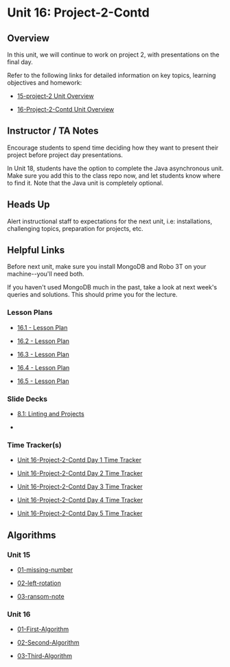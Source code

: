 # Unit 16: Project-2-Contd

## Overview

In this unit, we will continue to work on project 2, with presentations on the final day.

Refer to the following links for detailed information on key topics, learning objectives and homework:

  * [15-project-2 Unit Overview](../../../01-Class-Content/15-project-2/README.md)

  * [16-Project-2-Contd Unit Overview](../../../01-Class-Content/16-Project-2-Contd/README.md)

## Instructor / TA Notes

Encourage students to spend time deciding how they want to present their project before project day presentations.

In Unit 18, students have the option to complete the Java asynchronous unit. Make sure you add this to the class repo now, and let students know where to find it. Note that the Java unit is completely optional.

## Heads Up

Alert instructional staff to expectations for the next unit, i.e: installations, challenging topics, preparation for projects, etc.

## Helpful Links


Before next unit, make sure you install MongoDB and Robo 3T on your machine--you'll need both.

If you haven't used MongoDB much in the past, take a look at next week's queries and solutions. This should prime you for the lecture.

### Lesson Plans

  * [16.1 - Lesson Plan](01-Day/16.1-Day-LessonPlan.md)

  * [16.2 - Lesson Plan](02-Day/16.2-Day-LessonPlan.md)

  * [16.3 - Lesson Plan](03-Day/16.3-Day-LessonPlan.md)

  * [16.4 - Lesson Plan](04-Day/16.4-Day-LessonPlan.md)

  * [16.5 - Lesson Plan](05-Day/16.5-Day-LessonPlan.md)

### Slide Decks

  * [8.1: Linting and Projects](https://docs.google.com/presentation/d/1DldswLqfUbnvidzyMLhmZUwYpwy_CXI0WPx5pMUuDZo/edit?usp=sharing)

  * 

### Time Tracker(s)

  * [Unit 16-Project-2-Contd Day 1 Time Tracker](https://docs.google.com/spreadsheets/d/15_tbyjsZEsAfdRjuvn2_TfqxUsxGjrgHlIl1gG11nvw/edit?usp=sharing)

  * [Unit 16-Project-2-Contd Day 2 Time Tracker](https://docs.google.com/spreadsheets/d/10bkhLFnfAzql5EZU9U829vKHlzwlH6Tm4TqCgKeXE9g/edit?usp=sharing)

  * [Unit 16-Project-2-Contd Day 3 Time Tracker](https://docs.google.com/spreadsheets/d/1jaYLVZa1UHRruf39qKgflhku8fe7plbTN01IbTsmVaI/edit?usp=sharing)

  * [Unit 16-Project-2-Contd Day 4 Time Tracker](https://docs.google.com/spreadsheets/d/1XqG8uuuz3CEuaqAd0SvZJOBq0ZkL5BnGQ4WrF9z2fV8/edit?usp=sharing)

  * [Unit 16-Project-2-Contd Day 5 Time Tracker](https://docs.google.com/spreadsheets/d/1NiDV0PhfOYpniX4pZBHSIK_FFS_QkZdyrYkua-His1s/edit?usp=sharing)

## Algorithms

### Unit 15

  * [01-missing-number](../../../01-Class-Content/16-Project-2-Contd/03-Algorithms/01-missing-number)

  * [02-left-rotation](../../../01-Class-Content/16-Project-2-Contd/03-Algorithms/02-left-rotation)

  * [03-ransom-note](../../../01-Class-Content/16-Project-2-Contd/03-Algorithms/03-ransom-note)

### Unit 16

  * [01-First-Algorithm](../../../01-Class-Content/16-Project-2-Contd/03-Algorithms/01-First-Algorithm)

  * [02-Second-Algorithm](../../../01-Class-Content/16-Project-2-Contd/03-Algorithms/02-Second-Algorithm)

  * [03-Third-Algorithm](../../../01-Class-Content/16-Project-2-Contd/03-Algorithms/03-Third-Algorithm)
